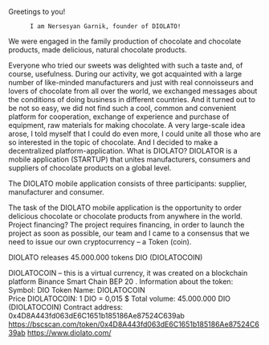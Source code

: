 Greetings to you!

          I am Nersesyan Garnik, founder of DIOLATO!
 We were engaged in the family production of chocolate and chocolate products, made delicious, natural chocolate products.

Everyone who tried our sweets was delighted with such a taste and, of course, usefulness. During our activity, we got acquainted with a large number of like-minded manufacturers and just with real connoisseurs and lovers of chocolate from all over the world, we exchanged messages about the conditions of doing business in different countries. And it turned out to be not so easy, we did not find such a cool, common and convenient platform for cooperation, exchange of experience and purchase of equipment, raw materials for making chocolate.
A very large-scale idea arose, I told myself that I could do even more, I could unite all those who are so interested in the topic of chocolate. And I decided to make a decentralized platform-application.
What is DIOLATO?
DIOLATOR is a mobile application (STARTUP) that unites manufacturers, consumers and suppliers of chocolate products on a global level.

The DIOLATO mobile application consists of three participants: supplier, manufacturer and consumer.

The task of the DIOLATO mobile application
is the opportunity to order delicious chocolate or chocolate products from anywhere in the world.
Project financing?
The project requires financing, in order to launch the project as soon as possible, our team and I came to a consensus that we need to issue our own cryptocurrency – a Token (coin).

DIOLATO releases 45.000.000 tokens DIO (DIOLATOCOIN)  

DIOLATOCOIN – this is a virtual currency, it was created on a blockchain platform Binance Smart Chain BEP 20 .
Information about the token: 
 Symbol: DIO 
 Token Name: DIOLATOCOIN  
 Price DIOLATOCOIN: 1 DIO = 0,015 $
 Total volume: 45.000.000 DIO (DIOLATOCOIN)
 Contract address:   0x4D8A443fd063dE6C1651b185186Ae87524C639ab
 https://bscscan.com/token/0x4D8A443fd063dE6C1651b185186Ae87524C639ab
 https://www.diolato.com/
